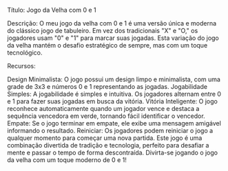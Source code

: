 Título: Jogo da Velha com 0 e 1

Descrição: O meu jogo da velha com 0 e 1 é uma versão única e moderna do clássico jogo de tabuleiro. Em vez dos tradicionais "X" e "O," os jogadores usam "0" e "1" para marcar suas jogadas. Esta variação do jogo da velha mantém o desafio estratégico de sempre, mas com um toque tecnológico.

Recursos:

Design Minimalista: O jogo possui um design limpo e minimalista, com uma grade de 3x3 e números 0 e 1 representando as jogadas. Jogabilidade Simples: A jogabilidade é simples e intuitiva. Os jogadores alternam entre 0 e 1 para fazer suas jogadas em busca da vitória. Vitória Inteligente: O jogo reconhece automaticamente quando um jogador vence e destaca a sequência vencedora em verde, tornando fácil identificar o vencedor. Empate: Se o jogo terminar em empate, ele exibe uma mensagem amigável informando o resultado. Reiniciar: Os jogadores podem reiniciar o jogo a qualquer momento para começar uma nova partida. Este jogo é uma combinação divertida de tradição e tecnologia, perfeito para desafiar a mente e passar o tempo de forma descontraída. Divirta-se jogando o jogo da velha com um toque moderno de 0 e 1!
